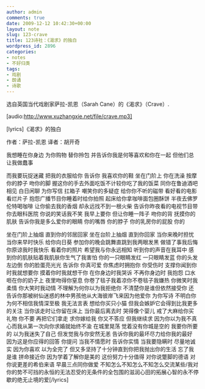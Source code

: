 ```yaml
---
author: admin
comments: true
date: 2009-12-12 10:42:30+00:00
layout: note
slug: 123-crave
title: 123诗社：《渴求》的独白
wordpress_id: 2896
categories:
- notes
- 不好归类
tags:
- 戏剧
- 朗诵
- 诗歌
---
```


选自英国当代戏剧家萨拉-凯恩（Sarah Cane）的《渴求》（Crave）.

[audio:http://www.xuzhangxie.net/file/crave.mp3]

[lyrics]《渴求》的独白

作者：萨拉-凯恩
译者：胡开奇

我想睡在你身边 为你购物 替你拎包 并告诉你我是何等喜欢和你在一起 但他们总让我做蠢事

而我要玩捉迷藏 把我的衣服给你 告诉你 我喜欢你的鞋 坐在门阶上 你在洗澡 按摩你的脖子 吻你的脚 握这你的手去外面吃饭不计较你吃了我的饭菜 同你在鲁迪酒吧相见 白日闲聊 为你写信 扛箱子 嘲笑你的多疑症 给你你不听的磁带 看好看的电影 看烂片子 抱怨广播节目你睡着时给你拍照 起床给你拿咖啡面包圈酥饼 半夜去佛罗伦特喝咖啡 让你偷去我的香烟 却永远找不到一根火柴 告诉你昨夜看的电视节目带你去眼科医院 你说的笑话我不笑 我早上要你 但让你睡一阵子 吻你的背 抚摸你的肌肤 告诉你我是多么爱你的眼睛 你的嘴唇 你的脖子 你的乳房你的屁股 你的

坐在门阶上抽烟 直到你的邻居回家 坐在台阶上抽烟 直到你回家 当你来晚时担忧 当你来早时快乐 给你向日葵 参加你的晚会跳舞直跳到我两眼发黑 做错了事我后悔 你原谅我时我快乐 看着你的照片 希望我与你永远相知 听到你的声音在我耳中 感到你的肌肤贴着我肌肤你生气了我害怕 你的一只眼睛发红 一只眼睛发蓝 你的头发左边倒 你的脸蛋亮光光 告诉你 你真可爱 你焦虑时拥抱你 你受伤时 支撑你闻到你时我就想要你 摸着你时我就想干你 在你身边时我哭诉 不再你身边时 我抱怨 口水咂在你的奶子上 夜里吻得你窒息 你卷了毯子我着凉你不卷毯子我嫌热 你微笑时我柔情 你大笑时我动情 不理解为何你以为我拒绝你 不清楚你是谁但依然接受你 还告诉你那被树仙迷惑的林中男孩他从大海彼岸飞来因为他爱你 为你写诗 不明白你为何不相信我情深至极 我无法言表 想给你买只小猫 但我会嫉妒它会得到比我更多的关注 当你该走时让你留在床上 当你最后离去时 哭得像个婴儿 戒了大麻给你买礼物 你不要 再把它们拿走 求你嫁给我 你又不答应 但我继续求 因为你以为我不真心而我从第一次向你求婚就始终不渝 在城里晃荡 觉着没有你城是空的 我要你所要的 以为我迷失了自己 但发觉我与你安然无恙 告诉你我的最坏尽力给你我的最好 因为这是你应得的回答 你提问 当我不情愿时 告诉你实情 当我要隐瞒时 尽量地诚实 因为你喜欢 以为全完了 但又多坚持了十分钟直到你把我抛出你的生活 忘了我是谁 拼命接近你 因为学着了解你是美的 这份努力十分值得 对你说蹩脚的德语 对你说更差的希伯来语 早晨三点同你做爱 不知怎么不知怎么不知怎么交流某些/我对你的势不可挡的永恒的无法忍受的无条件的全包围的滋润心田的拓展心智的永不停歇的绝无止境的爱[/lyrics]
